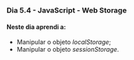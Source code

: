 ### Dia 5.4 - JavaScript - Web Storage

#### Neste dia aprendi a:

- Manipular o objeto _localStorage_;
- Manipular o objeto _sessionStorage_.